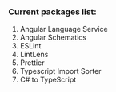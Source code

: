 ### Current packages list:

1. Angular Language Service
2. Angular Schematics
3. ESLint
4. LintLens
5. Prettier
6. Typescript Import Sorter
7. C# to TypeScript
